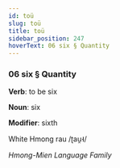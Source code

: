 ```yaml
---
id: toü
slug: toü
title: toü
sidebar_position: 247
hoverText: 06 six § Quantity
---
```


### 06 six § Quantity

**Verb**: to be six

**Noun**: six

**Modifier**: sixth

White Hmong rau /ʈau̯˧/

*Hmong-Mien Language Family*